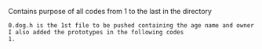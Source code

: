 Contains purpose of all codes from 1 to the last in the directory
	
	0.dog.h is the 1st file to be pushed containing the age name and owner I also added the prototypes in the following codes
	1.
